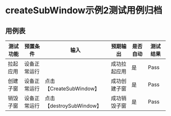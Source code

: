 # createSubWindow示例2测试用例归档
## 用例表
| 测试功能 | 预置条件 | 输入                   | 预期输出   | 是否自动 | 测试结果 |
|------| --- |----------------------|--------| --- |------|
| 拉起应用 |设备正常运行|                      | 成功拉起应用 | 是 | Pass |
| 创建子窗 |设备正常运行| 点击【CreateSubWindow】  | 成功创建子窗 | 是 | Pass |
| 销毁子窗 |设备正常运行| 点击【destroySubWindow】 | 成功销毁子窗 | 是 | Pass |